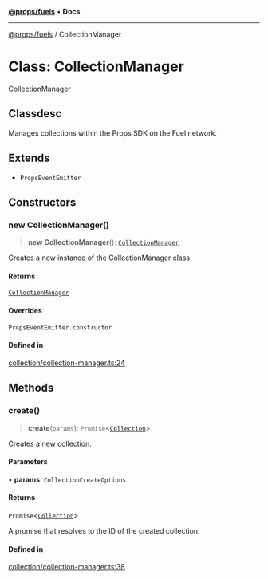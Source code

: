 [**@props/fuels**](../README.md) • **Docs**

***

[@props/fuels](../README.md) / CollectionManager

# Class: CollectionManager

CollectionManager

## Classdesc

Manages collections within the Props SDK on the Fuel network.

## Extends

- `PropsEventEmitter`

## Constructors

### new CollectionManager()

> **new CollectionManager**(): [`CollectionManager`](CollectionManager.md)

Creates a new instance of the CollectionManager class.

#### Returns

[`CollectionManager`](CollectionManager.md)

#### Overrides

`PropsEventEmitter.constructor`

#### Defined in

[collection/collection-manager.ts:24](https://github.com/Props-Labs/octane/blob/5ddf1f6ec918b19be1516f349bcbaf667497f240/packages/props-fuels/src/collection/collection-manager.ts#L24)

## Methods

### create()

> **create**(`params`): `Promise`\<[`Collection`](Collection.md)\>

Creates a new collection.

#### Parameters

• **params**: `CollectionCreateOptions`

#### Returns

`Promise`\<[`Collection`](Collection.md)\>

A promise that resolves to the ID of the created collection.

#### Defined in

[collection/collection-manager.ts:38](https://github.com/Props-Labs/octane/blob/5ddf1f6ec918b19be1516f349bcbaf667497f240/packages/props-fuels/src/collection/collection-manager.ts#L38)
